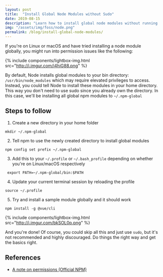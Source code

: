 ```yaml
---
layout: post
title:  "Install Global Node Modules without Sudo"
date: 2019-08-15
description: "Learn how to install global node modules without running into permission issues (sudo)"
img: "/assets/img/foss/node.png"
permalink: /blog/install-global-node-modules/
---
```


If you're on Linux or macOS and have tried installing a node module globally, you might run into permission issues like the following:

{% include components/lightbox-img.html src="http://i.imgur.com/i4hiG88.png" %}

By default, Node installs global modules to your bin directory: ```/usr/bin/node_modules``` which may require elevated privileges to access. Instead, you could tell Node to install these modules in your home directory. This way you don't need to use sudo since you already own the directory. In this case, we'll be installing all global npm modules to ```~/.npm-global```

## Steps to follow

1. Create a new directory in your home folder
```
mkdir ~/.npm-global
```

2. Tell npm to use the newly created directory to install global modules
```
npm config set prefix ~/.npm-global
```

3. Add this to your ```~/.profile``` or ```~/.bash_profile``` depending on whether you're on Linux/macOS respectively
```
 export PATH=~/.npm-global/bin:$PATH
```

4. Update your current terminal session by reloading the profile
```
source ~/.profile
```

5. Try and install a sample module globally and it should work
```
npm install -g @vue/cli
```

{% include components/lightbox-img.html src="http://i.imgur.com/bkSOL0p.png" %}

And you're done! Of course, you could skip all this and just use ```sudo```, but it's not recommended and highly discouraged. Do things the right way and get the basics right.

## References
* [A note on permissions (Official NPM)](http://npm.github.io/installation-setup-docs/installing/a-note-on-permissions.html)
